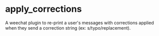 apply_corrections
=================

A weechat plugin to re-print a user's messages with corrections applied when they send a correction string (ex: s/typo/replacement).